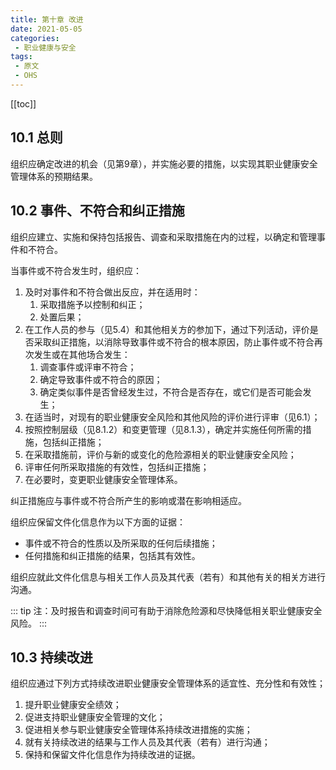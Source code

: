 ```yaml
---
title: 第十章 改进
date: 2021-05-05
categories:
 - 职业健康与安全
tags:
 - 原文
 - OHS
---
```

[[toc]]
## 10.1 总则

组织应确定改进的机会（见第9章），并实施必要的措施，以实现其职业健康安全管理体系的预期结果。

## 10.2 事件、不符合和纠正措施

组织应建立、实施和保持包括报告、调查和采取措施在内的过程，以确定和管理事件和不符合。

当事件或不符合发生时，组织应：

1. 及时对事件和不符合做出反应，并在适用时：
   1. 采取措施予以控制和纠正；
   2. 处置后果；
2. 在工作人员的参与（见5.4）和其他相关方的参加下，通过下列活动，评价是否采取纠正措施，以消除导致事件或不符合的根本原因，防止事件或不符合再次发生或在其他场合发生：
   1. 调查事件或评审不符合；
   2. 确定导致事件或不符合的原因；
   3. 确定类似事件是否曾经发生过，不符合是否存在，或它们是否可能会发生；
3. 在适当时，对现有的职业健康安全风险和其他风险的评价进行评审（见6.1）；
4. 按照控制层级（见8.1.2）和变更管理（见8.1.3），确定并实施任何所需的措施，包括纠正措施；
5. 在采取措施前，评价与新的或变化的危险源相关的职业健康安全风险；
6. 评审任何所采取措施的有效性，包括纠正措施；
7. 在必要时，变更职业健康安全管理体系。

纠正措施应与事件或不符合所产生的影响或潜在影响相适应。

组织应保留文件化信息作为以下方面的证据：

+ 事件或不符合的性质以及所采取的任何后续措施；
+ 任何措施和纠正措施的结果，包括其有效性。

组织应就此文件化信息与相关工作人员及其代表（若有）和其他有关的相关方进行沟通。

::: tip
注：及时报告和调查时间可有助于消除危险源和尽快降低相关职业健康安全风险。
:::

## 10.3 持续改进

组织应通过下列方式持续改进职业健康安全管理体系的适宜性、充分性和有效性；

1. 提升职业健康安全绩效；
2. 促进支持职业健康安全管理的文化；
3. 促进相关参与职业健康安全管理体系持续改进措施的实施；
4. 就有关持续改进的结果与工作人员及其代表（若有）进行沟通；
5. 保持和保留文件化信息作为持续改进的证据。

